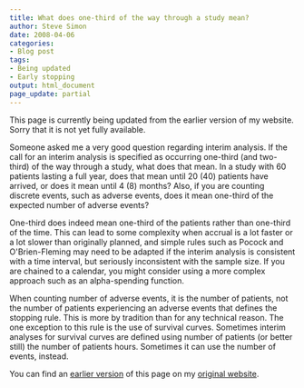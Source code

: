 ```yaml
---
title: What does one-third of the way through a study mean?
author: Steve Simon
date: 2008-04-06
categories:
- Blog post
tags:
- Being updated
- Early stopping
output: html_document
page_update: partial
---
```

This page is currently being updated from the earlier version of my website. Sorry that it is not yet fully available.

Someone asked me a very good question regarding interim analysis. If the
call for an interim analysis is specified as occurring one-third (and
two-third) of the way through a study, what does that mean. In a study
with 60 patients lasting a full year, does that mean until 20 (40)
patients have arrived, or does it mean until 4 (8) months? Also, if you
are counting discrete events, such as adverse events, does it mean
one-third of the expected number of adverse events?

One-third does indeed mean one-third of the patients rather than
one-third of the time. This can lead to some complexity when accrual is
a lot faster or a lot slower than originally planned, and simple rules
such as Pocock and O'Brien-Fleming may need to be adapted if the
interim analysis is consistent with a time interval, but seriously
inconsistent with the sample size. If you are chained to a calendar, you
might consider using a more complex approach such as an alpha-spending
function.

When counting number of adverse events, it is the number of patients,
not the number of patients experiencing an adverse events that defines
the stopping rule. This is more by tradition than for any technical
reason. The one exception to this rule is the use of survival curves.
Sometimes interim analyses for survival curves are defined using number
of patients (or better still) the number of patients hours. Sometimes it
can use the number of events, instead.

You can find an [earlier version][sim1] of this page on my [original website][sim2].

[sim1]: http://www.pmean.com/08/OneThird.html
[sim2]: http://www.pmean.com/original_site.html
